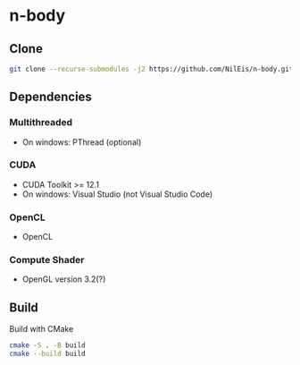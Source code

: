 # n-body
## Clone
```bash
git clone --recurse-submodules -j2 https://github.com/NilEis/n-body.git
```

## Dependencies
### Multithreaded
- On windows: PThread (optional)

### CUDA
- CUDA Toolkit >= 12.1
- On windows: Visual Studio (not Visual Studio Code)

### OpenCL
- OpenCL

### Compute Shader
- OpenGL version 3.2(?) 

## Build
Build with CMake
```bash
cmake -S . -B build
cmake --build build
```
